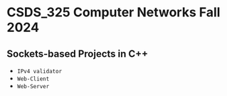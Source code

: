 # CSDS_325 Computer Networks Fall 2024

## Sockets-based Projects in C++
- `IPv4 validator` 
- `Web-Client`   
- `Web-Server`
